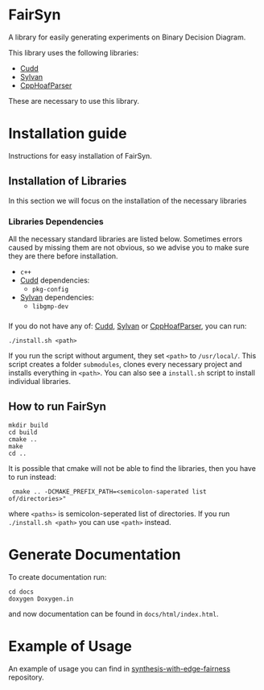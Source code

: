 # FairSyn

A library for easily generating experiments on Binary Decision Diagram.


This library uses the following libraries:
- [Cudd](https://github.com/ivmai/cudd)
- [Sylvan](https://github.com/trolando/sylvan)
- [CppHoafParser](https://automata.tools/hoa/cpphoafparser/index.html)

These are necessary to use this library.

# Installation guide

Instructions for easy installation of FairSyn.

## Installation of Libraries 
In this section we will focus on the installation of the necessary libraries

### Libraries Dependencies
All the necessary standard libraries are listed below.
Sometimes errors caused by missing them are not obvious,
so we advise you to make sure they are there before installation.
- ``c++``
- [Cudd](https://github.com/ivmai/cudd) dependencies:
  - ``pkg-config``
- [Sylvan](https://github.com/trolando/sylvan) dependencies:
  - ``libgmp-dev``

###
If you do not have any of: 
[Cudd](https://github.com/ivmai/cudd),
[Sylvan](https://github.com/trolando/sylvan) or 
[CppHoafParser](https://automata.tools/hoa/cpphoafparser/index.html), you can run:
```
./install.sh <path>
```
If you run the script without argument, they set ``<path>`` to ``/usr/local/``.
This script creates a folder ``submodules``, clones every necessary project and installs everything in ``<path>``.
You can also see a ``install.sh`` script to install individual libraries.

## How to run FairSyn

```
mkdir build
cd build
cmake ..
make
cd ..
```

It is possible that cmake will not be able to find the libraries, then you have to run instead:
```
 cmake .. -DCMAKE_PREFIX_PATH=<semicolon-saperated list of/directories>"
```
where ``<paths>`` is semicolon-seperated list of directories. If you run ``./install.sh <path>`` you can use ``<path>`` instead.

# Generate Documentation

To create documentation run:

```
cd docs
doxygen Doxygen.in
```

and now documentation can be found in `docs/html/index.html`.

# Example of Usage

An example of usage you can find in
[synthesis-with-edge-fairness](https://gitlab.mpi-sws.org/kmallik/synthesis-with-edge-fairness) repository.